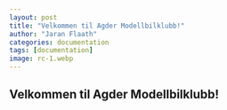 ```yaml
---
layout: post
title: "Velkommen til Agder Modellbilklubb!"
author: "Jaran Flaath"
categories: documentation
tags: [documentation]
image: rc-1.webp
---
```


## Velkommen til Agder Modellbilklubb!

